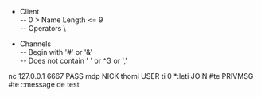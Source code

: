 - Client \
-- 0 > Name Length <= 9 \
-- Operators \

- Channels \
-- Begin with '#' or '&' \
-- Does not contain ' ' or ^G or ','

nc 127.0.0.1 6667
PASS mdp
NICK thomi
USER ti 0 *:leti
JOIN #te
PRIVMSG #te ::message de test
